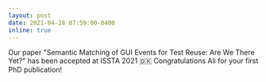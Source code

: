 ```yaml
---
layout: post
date: 2021-04-28 07:59:00-0400
inline: true
---
```


Our paper "Semantic Matching of GUI Events for Test Reuse: Are We There Yet?" has been accepted at ISSTA 2021 :denmark: Congratulations Ali for your first PhD publication!